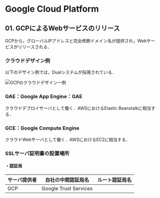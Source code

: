 # Google Cloud Platform

## 01. GCPによるWebサービスのリリース

GCPから，グローバルIPアドレスと完全修飾ドメイン名が提供され，Webサービスがリリースされる．

### クラウドデザイン例

以下のデザイン例では，Dualシステムが採用されている．

![GCPのクラウドデザイン一例](https://raw.githubusercontent.com/Hiroki-IT/tech-notebook/master/source/images/GCPのクラウドデザイン一例.png)

### GAE：Google App Engine：GAE

クラウドデプロイサーバとして働く．AWSにおけるElastic Beanstalkに相当する．



### GCE：Google Compute Engine

クラウドWebサーバとして働く．AWSにおけるEC2に相当する．



### SSLサーバ証明書の設置場所

#### ・認証局

| サーバ提供者 | 自社の中間認証局名    | ルート認証局名 |
| ------------ | --------------------- | -------------- |
| GCP          | Google Trust Services |                |